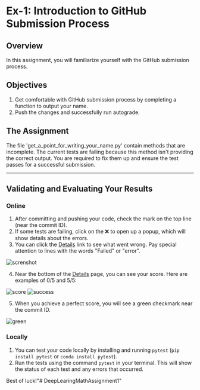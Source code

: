 # Ex-1: Introduction to GitHub Submission Process

## Overview
In this assignment, you will familiarize yourself with the GitHub submission process.

## Objectives
1. Get comfortable with GitHub submission process by completing a function to output your name.
2. Push the changes and successfully run autograde.

## The Assignment

The file 'get_a_point_for_writing_your_name.py' contain methods that are incomplete.
The current tests are failing because this method isn't providing the correct output. 
You are required to fix them up and ensure the test passes for a successful submission.

---

## Validating and Evaluating Your Results

### Online
1. After committing and pushing your code, check the mark on the top line (near the commit ID).
2. If some tests are failing, click on the ❌ to open up a popup, which will show details about the errors.
3. You can click the [Details]() link to see what went wrong. Pay special attention to lines with the words "Failed" or "error".

![screnshot](images/details_screenshot.png)

4. Near the bottom of the [Details]() page, you can see your score. Here are examples of 0/5 and 5/5:

![score](images/score.png) ![success](images/success.png)

5. When you achieve a perfect score, you will see a green checkmark near the commit ID.

![green](images/green.png)

### Locally
1. You can test your code locally by installing and running `pytest` (`pip install pytest` or `conda install pytest`).
2. Run the tests using the command `pytest` in your terminal. This will show the status of each test and any errors that occurred.

Best of luck!"# DeepLearingMathAssignment1" 
